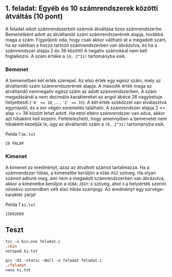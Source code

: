 ## 1. feladat: Egyéb és 10 számrendszerek közötti átváltás (10 pont)

A feladat adott számrendszerbeli számok átváltása tizes számrendszerbe. Bemenetként adott az átváltandó szám számrendszerének alapja, továbbá maga a szám. Figyeljünk oda, hogy csak akkor váltható át a megadott szám, ha az valóban a hozzá tartózó számrendszerben van ábrázolva, és ha a számrendszer alapja 2 és 36 közötti! A negatív számokkal nem kell foglalkozni. A szám értéke a `[0, 2^31)` tartományba esik.

### Bemenet

A bemenetben két érték szerepel. Az elso érték egy egész szám, mely az átváltandó szám számrendszerének alapja. A második érték maga az átváltandó nemnegatív egész szám az adott számrendszerben. A szám megadásánál a nem decimális karaktereket az angol ábécé 26 nagybetuje helyettesíti (`'A' == 10`, ... , `'Z' == 35`). A két érték szóközzel van elválasztva egymástól, és a sor végén soremelés található. A számrendszer alapja 2 <= alap <= 36 között lehet adott. Ha ettol eltéro számrendszer van adva, akkor azt hibaként kell kezelni. Feltételezhető, hogy amennyiben a bemenetet nem hibaként kezeljük le, úgy az átváltandó szám a `[0, 2^31)` tartományba esik.

Pelda 1 `be.txt`
```
28 PALAP
```

### Kimenet

A kimenet az eredményt, azaz az átváltott számot tartalmazza. Ha a számrendszer hibás, a kimenetbe kerüljön a `HIBA:RSZ` szöveg. Ha olyan számot adtunk meg, ami nem a megadott számrendszerben van ábrázolva, akkor a kimenetbe kerüljön a `HIBA:JEGY:X` szöveg, ahol `X` a helyiérték szerint növekvo sorrendben vett elso hibás számjegy. Az eredményt egy sorvége-karakter zárja!

Pelda 1 `ki.txt`
```
15602689
```

## Teszt
```ps
tcc -o bin.exe feladat.c
./bin
notepad ki.txt
```
```ps
gcc -O2 -static -Wall -o feladat feladat.c
./feladat
nano ki.txt
```